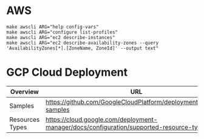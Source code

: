 # AWS

```
make awscli ARG="help config-vars"
make awscli ARG="configure list-profiles"
make awscli ARG="ec2 describe-instances"
make awscli ARG="ec2 describe-availability-zones --query 'AvailabilityZones[*].[ZoneName, ZoneId]' --output text"
```

# GCP Cloud Deployment

| Overview | URL |
| --- | --- |
| Samples | https://github.com/GoogleCloudPlatform/deploymentmanager-samples |
| Resources Types | https://cloud.google.com/deployment-manager/docs/configuration/supported-resource-types |
